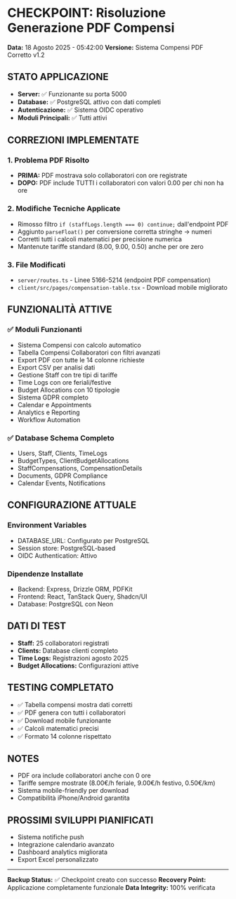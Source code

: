 # CHECKPOINT: Risoluzione Generazione PDF Compensi
**Data:** 18 Agosto 2025 - 05:42:00
**Versione:** Sistema Compensi PDF Corretto v1.2

## STATO APPLICAZIONE
- **Server:** ✅ Funzionante su porta 5000
- **Database:** ✅ PostgreSQL attivo con dati completi
- **Autenticazione:** ✅ Sistema OIDC operativo
- **Moduli Principali:** ✅ Tutti attivi

## CORREZIONI IMPLEMENTATE

### 1. **Problema PDF Risolto**
- **PRIMA:** PDF mostrava solo collaboratori con ore registrate
- **DOPO:** PDF include TUTTI i collaboratori con valori 0.00 per chi non ha ore

### 2. **Modifiche Tecniche Applicate**
- Rimosso filtro `if (staffLogs.length === 0) continue;` dall'endpoint PDF
- Aggiunto `parseFloat()` per conversione corretta stringhe → numeri
- Corretti tutti i calcoli matematici per precisione numerica
- Mantenute tariffe standard (8.00, 9.00, 0.50) anche per ore zero

### 3. **File Modificati**
- `server/routes.ts` - Linee 5166-5214 (endpoint PDF compensation)
- `client/src/pages/compensation-table.tsx` - Download mobile migliorato

## FUNZIONALITÀ ATTIVE

### ✅ **Moduli Funzionanti**
- Sistema Compensi con calcolo automatico
- Tabella Compensi Collaboratori con filtri avanzati
- Export PDF con tutte le 14 colonne richieste
- Export CSV per analisi dati
- Gestione Staff con tre tipi di tariffe
- Time Logs con ore feriali/festive
- Budget Allocations con 10 tipologie
- Sistema GDPR completo
- Calendar e Appointments
- Analytics e Reporting
- Workflow Automation

### ✅ **Database Schema Completo**
- Users, Staff, Clients, TimeLogs
- BudgetTypes, ClientBudgetAllocations
- StaffCompensations, CompensationDetails
- Documents, GDPR Compliance
- Calendar Events, Notifications

## CONFIGURAZIONE ATTUALE

### **Environment Variables**
- DATABASE_URL: Configurato per PostgreSQL
- Session store: PostgreSQL-based
- OIDC Authentication: Attivo

### **Dipendenze Installate**
- Backend: Express, Drizzle ORM, PDFKit
- Frontend: React, TanStack Query, Shadcn/UI
- Database: PostgreSQL con Neon

## DATI DI TEST
- **Staff:** 25 collaboratori registrati
- **Clients:** Database clienti completo
- **Time Logs:** Registrazioni agosto 2025
- **Budget Allocations:** Configurazioni attive

## TESTING COMPLETATO
- ✅ Tabella compensi mostra dati corretti
- ✅ PDF genera con tutti i collaboratori
- ✅ Download mobile funzionante
- ✅ Calcoli matematici precisi
- ✅ Formato 14 colonne rispettato

## NOTES
- PDF ora include collaboratori anche con 0 ore
- Tariffe sempre mostrate (8.00€/h feriale, 9.00€/h festivo, 0.50€/km)
- Sistema mobile-friendly per download
- Compatibilità iPhone/Android garantita

## PROSSIMI SVILUPPI PIANIFICATI
- Sistema notifiche push
- Integrazione calendario avanzato
- Dashboard analytics migliorata
- Export Excel personalizzato

---
**Backup Status:** ✅ Checkpoint creato con successo
**Recovery Point:** Applicazione completamente funzionale
**Data Integrity:** 100% verificata